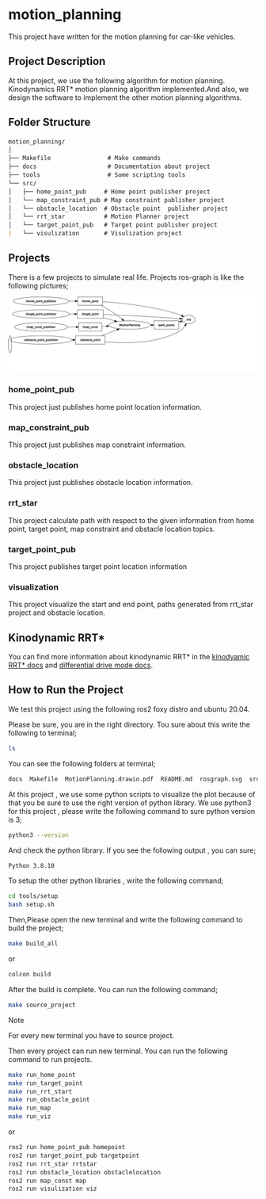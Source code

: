 # motion_planning

This project have written for the motion planning for car-like vehicles.

## Project Description

At this project, we use the following algorithm for motion planning. Kinodynamics RRT* motion planning algorithm implemented.And also, we design the software to implement the other motion planning algorithms. 


## Folder Structure

```markdown
motion_planning/
│
├── Makefile                # Make commands 
├── docs                    # Documentation about project
├── tools                   # Some scripting tools
└── src/
│   ├── home_point_pub     # Home point publisher project
│   └── map_constraint_pub # Map constraint publisher project
│   └── obstacle_location  # Obstacle point  publisher project
│   └── rrt_star           # Motion Planner project   
│   └── target_point_pub   # Target point publisher project
|   └── visulization       # Visulization project

```
## Projects 
There is a few projects to simulate real life. Projects ros-graph is like the following pictures;

![](rosgraph.svg)

### home_point_pub
This project just publishes home point location information.

### map_constraint_pub
This project just publishes map constraint information.

### obstacle_location
This project just publishes obstacle location information.

### rrt_star
This project calculate path with respect to the given information from home point, target point, map constraint and obstacle location topics.

### target_point_pub
This project publishes target point location information

### visualization
This project visualize the start and end point, paths generated from rrt_star project and obstacle location.

## Kinodynamic RRT* 

You can find more information about kinodynamic RRT* in the [kinodyamic RRT* docs](/docs/kinodynamicrrtstar.md) and [differential drive mode docs](/docs/differentialdrivemodel.md).

## How to Run the Project

We test this project using the following ros2 foxy distro and ubuntu 20.04.

Please be sure, you are in the right directory. Tou sure about this write the following to terminal;

```bash
ls
```

You can see the following folders at terminal;

```bash
docs  Makefile  MotionPlanning.drawio.pdf  README.md  rosgraph.svg  src
```
At this project , we use some python scripts to visualize the plot because of that you be sure to use the right version of python library.
We use python3 for this project , please write the following command to sure python version is 3;
```bash
python3 --version
```
And check the python library. If you see the following output , you can sure;

```bash
Python 3.8.10
```

To setup the other python libraries , write the following command;

```bash
cd tools/setup
bash setup.sh
```

Then,Please open the new terminal and write the following command to build the project;

```bash
make build_all
```
or 
```bash
colcon build 
```

After the build is complete. You can run the following command;

```bash
make source_project
```
> [!NOTE]  
> For every new terminal you have to source project.


Then every project can run new terminal. You can run the following command to run projects.

```bash
make run_home_point
make run_target_point
make run_rrt_start
make run_obstacle_point
make run_map
make run_viz
```
or 

```bash
ros2 run home_point_pub homepoint
ros2 run target_point_pub targetpoint
ros2 run rrt_star rrtstar
ros2 run obstacle_location obstaclelocation
ros2 run map_const map 
ros2 run visulization viz 
```
